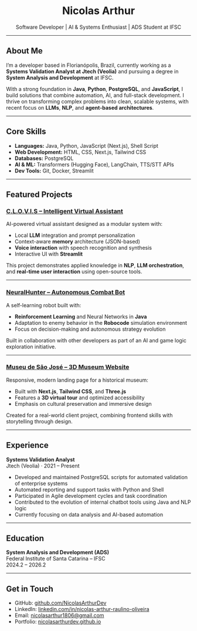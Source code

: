 <h1 align="center">Nicolas Arthur</h1>
<p align="center">Software Developer | AI & Systems Enthusiast | ADS Student at IFSC</p>

---

## About Me

I’m a developer based in Florianópolis, Brazil, currently working as a **Systems Validation Analyst at Jtech (Veolia)** and pursuing a degree in **System Analysis and Development** at IFSC.

With a strong foundation in **Java**, **Python**, **PostgreSQL**, and **JavaScript**, I build solutions that combine automation, AI, and full-stack development. I thrive on transforming complex problems into clean, scalable systems, with recent focus on **LLMs**, **NLP**, and **agent-based architectures**.

---

## Core Skills

- **Languages:** Java, Python, JavaScript (Next.js), Shell Script
- **Web Development:** HTML, CSS, Next.js, Tailwind CSS
- **Databases:** PostgreSQL
- **AI & ML:** Transformers (Hugging Face), LangChain, TTS/STT APIs
- **Dev Tools:** Git, Docker, Streamlit

---

## Featured Projects

### [C.L.O.V.I.S – Intelligent Virtual Assistant](https://github.com/NicolasArthurDev/clovis)

AI-powered virtual assistant designed as a modular system with:

- Local **LLM** integration and prompt personalization
- Context-aware **memory** architecture (JSON-based)
- **Voice interaction** with speech recognition and synthesis
- Interactive UI with **Streamlit**

This project demonstrates applied knowledge in **NLP**, **LLM orchestration**, and **real-time user interaction** using open-source tools.

---

### [NeuralHunter – Autonomous Combat Bot](https://github.com/Evolutionary-Coders/neural-hunter)

A self-learning robot built with:

- **Reinforcement Learning** and Neural Networks in **Java**
- Adaptation to enemy behavior in the **Robocode** simulation environment
- Focus on decision-making and autonomous strategy evolution

Built in collaboration with other developers as part of an AI and game logic exploration initiative.

---

### [Museu de São José – 3D Museum Website](https://github.com/Projeto-Site-do-Museu/ProjetoMuseu)

Responsive, modern landing page for a historical museum:

- Built with **Next.js**, **Tailwind CSS**, and **Three.js**
- Features a **3D virtual tour** and optimized accessibility
- Emphasis on cultural preservation and immersive design

Created for a real-world client project, combining frontend skills with storytelling through design.

---

## Experience

**Systems Validation Analyst**  
Jtech (Veolia) · 2021 – Present  
- Developed and maintained PostgreSQL scripts for automated validation of enterprise systems  
- Automated reporting and support tasks with Python and Shell  
- Participated in Agile development cycles and task coordination  
- Contributed to the evolution of internal chatbot tools using Java and NLP logic  
- Currently focusing on data analysis and AI-based automation

---

## Education

**System Analysis and Development (ADS)**  
Federal Institute of Santa Catarina – IFSC  
2024.2 – 2026.2

---

## Get in Touch

- GitHub: [github.com/NicolasArthurDev](https://github.com/NicolasArthurDev)  
- LinkedIn: [linkedin.com/in/nicolas-arthur-raulino-oliveira](https://linkedin.com/in/nicolas-arthur-raulino-oliveira)  
- Email: [nicolasarthur1806@gmail.com](mailto:nicolasarthur1806@gmail.com)  
- Portfolio: [nicolasarthurdev.github.io](https://nicolasarthurdev.github.io)

